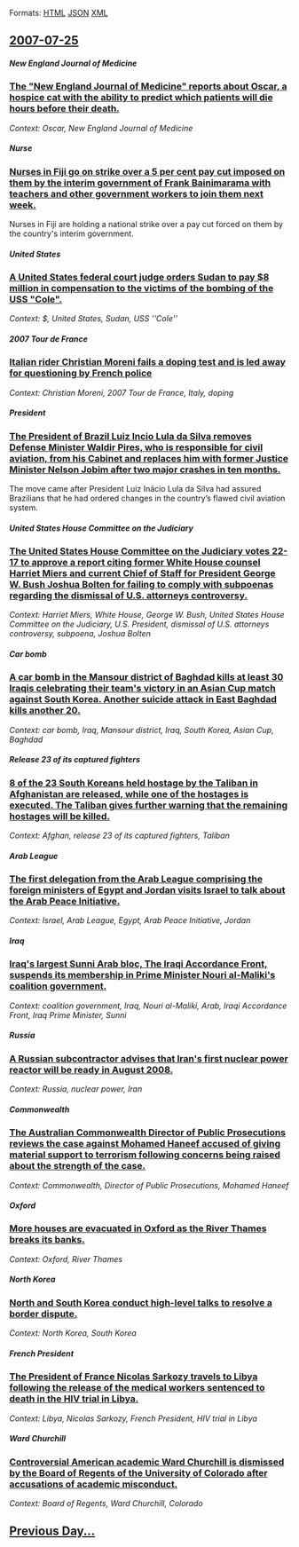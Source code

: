 
Formats: [HTML](2007/07/25/index.html)  [JSON](2007/07/25/index.json)  [XML](2007/07/25/index.xml)  

## [2007-07-25](/news/2007/07/25/index.md)

##### New England Journal of Medicine
### [ The "New England Journal of Medicine" reports about Oscar, a hospice cat with the ability to predict which patients will die hours before their death. ](/news/2007/07/25/the-new-england-journal-of-medicine-reports-about-oscar-a-hospice-cat-with-the-ability-to-predict-which-patients-will-die-hours-before-t.md)
_Context: Oscar, New England Journal of Medicine_

##### Nurse
### [ Nurses in Fiji go on strike over a 5 per cent pay cut imposed on them by the interim government of Frank Bainimarama with teachers and other government workers to join them next week. ](/news/2007/07/25/nurses-in-fiji-go-on-strike-over-a-5-per-cent-pay-cut-imposed-on-them-by-the-interim-government-of-frank-bainimarama-with-teachers-and-othe.md)
Nurses in Fiji are holding a national strike over a pay cut forced on them by the country&#039;s interim government.

##### United States
### [ A United States federal court judge orders Sudan to pay $8 million in compensation to the victims of the bombing of the USS "Cole". ](/news/2007/07/25/a-united-states-federal-court-judge-orders-sudan-to-pay-8-million-in-compensation-to-the-victims-of-the-bombing-of-the-uss-cole.md)
_Context: $, United States, Sudan, USS ''Cole''_

##### 2007 Tour de France
### [ Italian rider Christian Moreni fails a doping test and is led away for questioning by French police ](/news/2007/07/25/italian-rider-christian-moreni-fails-a-doping-test-and-is-led-away-for-questioning-by-french-police.md)
_Context: Christian Moreni, 2007 Tour de France, Italy, doping_

##### President
### [ The President of Brazil Luiz Incio Lula da Silva removes Defense Minister Waldir Pires, who is responsible for civil aviation, from his Cabinet and replaces him with former Justice Minister Nelson Jobim after two major crashes in ten months. ](/news/2007/07/25/the-president-of-brazil-luiz-inacio-lula-da-silva-removes-defense-minister-waldir-pires-who-is-responsible-for-civil-aviation-from-his-ca.md)
The move came after President Luiz Inácio Lula da Silva had assured Brazilians that he had ordered changes in the country’s flawed civil aviation system.

##### United States House Committee on the Judiciary
### [ The United States House Committee on the Judiciary votes 22-17 to approve a report citing former White House counsel Harriet Miers and current Chief of Staff for President George W. Bush Joshua Bolten for failing to comply with subpoenas regarding the dismissal of U.S. attorneys controversy. ](/news/2007/07/25/the-united-states-house-committee-on-the-judiciary-votes-22-17-to-approve-a-report-citing-former-white-house-counsel-harriet-miers-and-curr.md)
_Context: Harriet Miers, White House, George W. Bush, United States House Committee on the Judiciary, U.S. President, dismissal of U.S. attorneys controversy, subpoena, Joshua Bolten_

##### Car bomb
### [ A car bomb in the Mansour district of Baghdad kills at least 30 Iraqis celebrating their team's victory in an Asian Cup match against South Korea. Another suicide attack in East Baghdad kills another 20. ](/news/2007/07/25/a-car-bomb-in-the-mansour-district-of-baghdad-kills-at-least-30-iraqis-celebrating-their-team-s-victory-in-an-asian-cup-match-against-south.md)
_Context: car bomb, Iraq, Mansour district, Iraq, South Korea, Asian Cup, Baghdad_

##### Release 23 of its captured fighters
### [ 8 of the 23 South Koreans held hostage by the Taliban in Afghanistan are released, while one of the hostages is executed. The Taliban gives further warning that the remaining hostages will be killed. ](/news/2007/07/25/8-of-the-23-south-koreans-held-hostage-by-the-taliban-in-afghanistan-are-released-while-one-of-the-hostages-is-executed-the-taliban-gives.md)
_Context: Afghan, release 23 of its captured fighters, Taliban_

##### Arab League
### [ The first delegation from the Arab League comprising the foreign ministers of Egypt and Jordan visits Israel to talk about the Arab Peace Initiative. ](/news/2007/07/25/the-first-delegation-from-the-arab-league-comprising-the-foreign-ministers-of-egypt-and-jordan-visits-israel-to-talk-about-the-arab-peace-i.md)
_Context: Israel, Arab League, Egypt, Arab Peace Initiative, Jordan_

##### Iraq
### [ Iraq's largest Sunni Arab bloc, The Iraqi Accordance Front, suspends its membership in Prime Minister Nouri al-Maliki's coalition government. ](/news/2007/07/25/iraq-s-largest-sunni-arab-bloc-the-iraqi-accordance-front-suspends-its-membership-in-prime-minister-nouri-al-maliki-s-coalition-governmen.md)
_Context: coalition government, Iraq, Nouri al-Maliki, Arab, Iraqi Accordance Front, Iraq Prime Minister, Sunni_

##### Russia
### [ A Russian subcontractor advises that Iran's first nuclear power reactor will be ready in August 2008. ](/news/2007/07/25/a-russian-subcontractor-advises-that-iran-s-first-nuclear-power-reactor-will-be-ready-in-august-2008.md)
_Context: Russia, nuclear power, Iran_

##### Commonwealth
### [ The Australian Commonwealth Director of Public Prosecutions reviews the case against Mohamed Haneef accused of giving material support to terrorism following concerns being raised about the strength of the case. ](/news/2007/07/25/the-australian-commonwealth-director-of-public-prosecutions-reviews-the-case-against-mohamed-haneef-accused-of-giving-material-support-to-t.md)
_Context: Commonwealth, Director of Public Prosecutions, Mohamed Haneef_

##### Oxford
### [ More houses are evacuated in Oxford as the River Thames breaks its banks. ](/news/2007/07/25/more-houses-are-evacuated-in-oxford-as-the-river-thames-breaks-its-banks.md)
_Context: Oxford, River Thames_

##### North Korea
### [ North and South Korea conduct high-level talks to resolve a border dispute. ](/news/2007/07/25/north-and-south-korea-conduct-high-level-talks-to-resolve-a-border-dispute.md)
_Context: North Korea, South Korea_

##### French President
### [ The President of France Nicolas Sarkozy travels to Libya following the release of the medical workers sentenced to death in the HIV trial in Libya. ](/news/2007/07/25/the-president-of-france-nicolas-sarkozy-travels-to-libya-following-the-release-of-the-medical-workers-sentenced-to-death-in-the-hiv-trial-i.md)
_Context: Libya, Nicolas Sarkozy, French President, HIV trial in Libya_

##### Ward Churchill
### [ Controversial American academic Ward Churchill is dismissed by the Board of Regents of the University of Colorado after accusations of academic misconduct. ](/news/2007/07/25/controversial-american-academic-ward-churchill-is-dismissed-by-the-board-of-regents-of-the-university-of-colorado-after-accusations-of-acad.md)
_Context: Board of Regents, Ward Churchill, Colorado_

## [Previous Day...](/news/2007/07/24/index.md)

